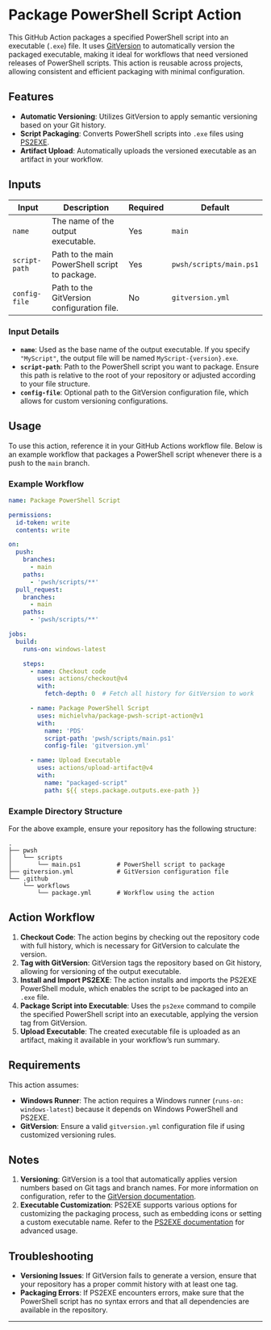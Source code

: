 # Package PowerShell Script Action

This GitHub Action packages a specified PowerShell script into an executable (`.exe`) file. It uses [GitVersion](https://gitversion.net/) to automatically version the packaged executable, making it ideal for workflows that need versioned releases of PowerShell scripts. This action is reusable across projects, allowing consistent and efficient packaging with minimal configuration.

## Features

- **Automatic Versioning**: Utilizes GitVersion to apply semantic versioning based on your Git history.
- **Script Packaging**: Converts PowerShell scripts into `.exe` files using [PS2EXE](https://github.com/MScholtes/PS2EXE).
- **Artifact Upload**: Automatically uploads the versioned executable as an artifact in your workflow.

## Inputs

| Input        | Description                                              | Required | Default                      |
|--------------|----------------------------------------------------------|----------|------------------------------|
| `name`       | The name of the output executable.                       | Yes      | `main`                       |
| `script-path`| Path to the main PowerShell script to package.           | Yes      | `pwsh/scripts/main.ps1`      |
| `config-file`| Path to the GitVersion configuration file.               | No       | `gitversion.yml`             |

### Input Details

- **`name`**: Used as the base name of the output executable. If you specify `"MyScript"`, the output file will be named `MyScript-{version}.exe`.
- **`script-path`**: Path to the PowerShell script you want to package. Ensure this path is relative to the root of your repository or adjusted according to your file structure.
- **`config-file`**: Optional path to the GitVersion configuration file, which allows for custom versioning configurations.

[//]: # ()
[//]: # (## Outputs)

[//]: # ()
[//]: # (| Output       | Description                                              |)

[//]: # (|--------------|----------------------------------------------------------|)

[//]: # (| `exe-path`   | Path to the generated executable file.                   |)

## Usage

To use this action, reference it in your GitHub Actions workflow file. Below is an example workflow that packages a PowerShell script whenever there is a push to the `main` branch.

### Example Workflow

```yaml
name: Package PowerShell Script

permissions:
  id-token: write
  contents: write

on:
  push:
    branches:
      - main
    paths:
      - 'pwsh/scripts/**'
  pull_request:
    branches:
      - main
    paths:
      - 'pwsh/scripts/**'

jobs:
  build:
    runs-on: windows-latest

    steps:
      - name: Checkout code
        uses: actions/checkout@v4
        with:
          fetch-depth: 0  # Fetch all history for GitVersion to work

      - name: Package PowerShell Script
        uses: michielvha/package-pwsh-script-action@v1
        with:
          name: 'PDS'
          script-path: 'pwsh/scripts/main.ps1'
          config-file: 'gitversion.yml'

      - name: Upload Executable
        uses: actions/upload-artifact@v4
        with:
          name: "packaged-script"
          path: ${{ steps.package.outputs.exe-path }}
```

### Example Directory Structure

For the above example, ensure your repository has the following structure:

```
.
├── pwsh
│   └── scripts
│       └── main.ps1          # PowerShell script to package
├── gitversion.yml            # GitVersion configuration file
└── .github
    └── workflows
        └── package.yml       # Workflow using the action
```

## Action Workflow

1. **Checkout Code**: The action begins by checking out the repository code with full history, which is necessary for GitVersion to calculate the version.
2. **Tag with GitVersion**: GitVersion tags the repository based on Git history, allowing for versioning of the output executable.
3. **Install and Import PS2EXE**: The action installs and imports the PS2EXE PowerShell module, which enables the script to be packaged into an `.exe` file.
4. **Package Script into Executable**: Uses the `ps2exe` command to compile the specified PowerShell script into an executable, applying the version tag from GitVersion.
5. **Upload Executable**: The created executable file is uploaded as an artifact, making it available in your workflow’s run summary.

## Requirements

This action assumes:
- **Windows Runner**: The action requires a Windows runner (`runs-on: windows-latest`) because it depends on Windows PowerShell and PS2EXE.
- **GitVersion**: Ensure a valid `gitversion.yml` configuration file if using customized versioning rules.

## Notes

1. **Versioning**: GitVersion is a tool that automatically applies version numbers based on Git tags and branch names. For more information on configuration, refer to the [GitVersion documentation](https://gitversion.net/docs/).
2. **Executable Customization**: PS2EXE supports various options for customizing the packaging process, such as embedding icons or setting a custom executable name. Refer to the [PS2EXE documentation](https://github.com/MScholtes/PS2EXE) for advanced usage.

## Troubleshooting

- **Versioning Issues**: If GitVersion fails to generate a version, ensure that your repository has a proper commit history with at least one tag.
- **Packaging Errors**: If PS2EXE encounters errors, make sure that the PowerShell script has no syntax errors and that all dependencies are available in the repository.

---
